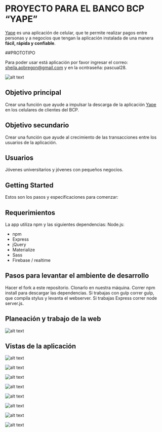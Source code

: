 # PROYECTO PARA EL BANCO BCP “YAPE”

[Yape](https://itunes.apple.com/pe/app/yape/id1147249919?mt=8) es una aplicación de celular, que te permite realizar pagos entre personas y a negocios que tengan la aplicación instalada de una manera **fácil, rápida y confiable**.

##PROTOTIPO 

Para poder usar está aplicación por favor ingresar el correo: sheila.aobregon@gmail.com y en la ocntraseña: pascual28.

![alt text](http://1.1m.yt/WaxOjJ.png)

## Objetivo principal

Crear una función que ayude a impulsar la descarga de la aplicación [Yape](https://itunes.apple.com/pe/app/yape/id1147249919?mt=8) en los celulares de clientes del BCP.


## Objetivo secundario

Crear una función que ayude al crecimiento de las transacciones entre los usuarios de la aplicación.  

## Usuarios

Jóvenes universitarios y jóvenes con pequeños negocios.

## Getting Started

Estos son los pasos y especificaciones para comenzar:

## Requerimientos


La app utiliza npm y las siguientes dependencias:
Node.js:
* npm
* Express
* jQuery
* Materialize
* Sass
* Firebase / realtime

## Pasos para levantar el ambiente de desarrollo

Hacer el fork a este repositorio.
Clonarlo en nuestra máquina.
Correr npm install para descargar las dependencias.
Si trabajas con gulp correr gulp, que compila stylus y levanta el webserver.
Si trabajas Express correr node server.js.


## Planeación y trabajo de la web


![alt text](http://2.1m.yt/wQ_I33B.jpg)


## Vistas de la aplicación

![alt text](http://4.1m.yt/123yHyD.png)


![alt text](http://4.1m.yt/Sn7Ewf.png)


![alt text](http://4.1m.yt/dnyun0-.png)


![alt text](http://4.1m.yt/wo3LmT-.png)


![alt text](http://4.1m.yt/JlUkDeh.png)


![alt text](http://4.1m.yt/Rc-ED-E.png)


![alt text](http://4.1m.yt/3TG6CBP.png)


![alt text](http://4.1m.yt/JO5EO9k.png)